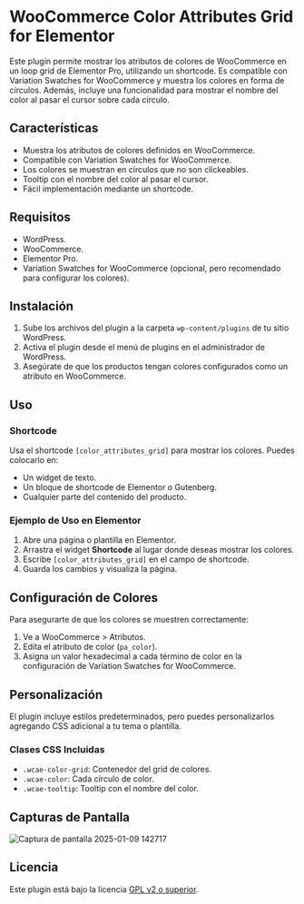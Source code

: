 # WooCommerce Color Attributes Grid for Elementor

Este plugin permite mostrar los atributos de colores de WooCommerce en un loop grid de Elementor Pro, utilizando un shortcode. Es compatible con Variation Swatches for WooCommerce y muestra los colores en forma de círculos. Además, incluye una funcionalidad para mostrar el nombre del color al pasar el cursor sobre cada círculo.

## Características
- Muestra los atributos de colores definidos en WooCommerce.
- Compatible con Variation Swatches for WooCommerce.
- Los colores se muestran en círculos que no son clickeables.
- Tooltip con el nombre del color al pasar el cursor.
- Fácil implementación mediante un shortcode.

## Requisitos
- WordPress.
- WooCommerce.
- Elementor Pro.
- Variation Swatches for WooCommerce (opcional, pero recomendado para configurar los colores).

## Instalación
1. Sube los archivos del plugin a la carpeta `wp-content/plugins` de tu sitio WordPress.
2. Activa el plugin desde el menú de plugins en el administrador de WordPress.
3. Asegúrate de que los productos tengan colores configurados como un atributo en WooCommerce.

## Uso
### Shortcode
Usa el shortcode `[color_attributes_grid]` para mostrar los colores. Puedes colocarlo en:
- Un widget de texto.
- Un bloque de shortcode de Elementor o Gutenberg.
- Cualquier parte del contenido del producto.

### Ejemplo de Uso en Elementor
1. Abre una página o plantilla en Elementor.
2. Arrastra el widget **Shortcode** al lugar donde deseas mostrar los colores.
3. Escribe `[color_attributes_grid]` en el campo de shortcode.
4. Guarda los cambios y visualiza la página.

## Configuración de Colores
Para asegurarte de que los colores se muestren correctamente:
1. Ve a WooCommerce > Atributos.
2. Edita el atributo de color (`pa_color`).
3. Asigna un valor hexadecimal a cada término de color en la configuración de Variation Swatches for WooCommerce.

## Personalización
El plugin incluye estilos predeterminados, pero puedes personalizarlos agregando CSS adicional a tu tema o plantilla.

### Clases CSS Incluidas
- `.wcae-color-grid`: Contenedor del grid de colores.
- `.wcae-color`: Cada círculo de color.
- `.wcae-tooltip`: Tooltip con el nombre del color.

## Capturas de Pantalla
![Captura de pantalla 2025-01-09 142717](https://github.com/user-attachments/assets/14f0ec0b-5a74-4b26-84a9-3c340d806631)

## Licencia
Este plugin está bajo la licencia [GPL v2 o superior](https://www.gnu.org/licenses/gpl-2.0.html).

